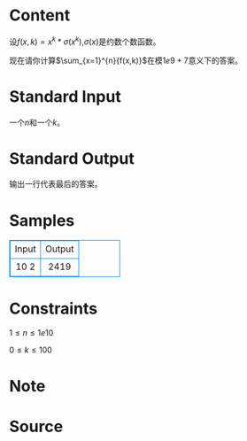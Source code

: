 
# Content

设$f(x,k) = x^k * \sigma(x^k)$,$\sigma(x)$是约数个数函数。

现在请你计算$\sum_{x=1}^{n}{f(x,k)}$在模$1e9+7$意义下的答案。

# Standard Input

一个$n$和一个$k$。

# Standard Output

输出一行代表最后的答案。

# Samples

<style>
        table,table tr th, table tr td { border:1px solid #0094ff; }
        table { width: 200px; min-height: 25px; line-height: 25px; text-align: center; border-collapse: collapse;}   
    </style>
<table>
	<tr>
		<td>Input</td>
		<td>Output</td>
	</tr>
<tr><td>10 2</td><td>2419</td></tr></table>


# Constraints

$1 \leq n \leq 1e10$

$0 \leq k \leq 100$

# Note



# Source


